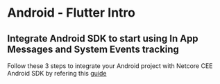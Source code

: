 # Android - Flutter Intro

## Integrate Android SDK to start using In App Messages and System Events tracking

Follow these 3 steps to integrate your Android project with Netcore CEE Android SDK by refering this [guide](https://cedocs.netcorecloud.com/)
